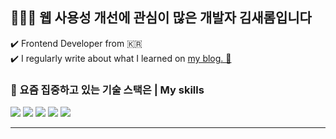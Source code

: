 
## 👩🏻‍🌾  웹 사용성 개선에 관심이 많은 개발자 김새롬입니다 
 ✔️ Frontend Developer from 🇰🇷 <br />
 ✔️ I regularly write about what I learned on [my blog. 👀](https://blog.naver.com/saltypicnic)


### 📌 요즘 집중하고 있는 기술 스택은 | My skills 
<!-- <img src="https://img.shields.io/badge/typescript-255dbb?style=for-the-badge&logo=firebase&logoColor=white"> -->
<p> <img src="https://img.shields.io/badge/react-Aedffb?style=for-the-badge&logo=react&logoColor=black">
 <img src="https://img.shields.io/badge/javascript-B17805?style=for-the-badge&logo=javascript&logoColor=black">
 <img src="https://img.shields.io/badge/html5-D02a03?style=for-the-badge&logo=html5&logoColor=white"> 
  <img src="https://img.shields.io/badge/css-0f1350?style=for-the-badge&logo=css3&logoColor=white"> 
   <img src="https://img.shields.io/badge/firebase-FFCA28?style=for-the-badge&logo=firebase&logoColor=white">
</p>

<hr/>

